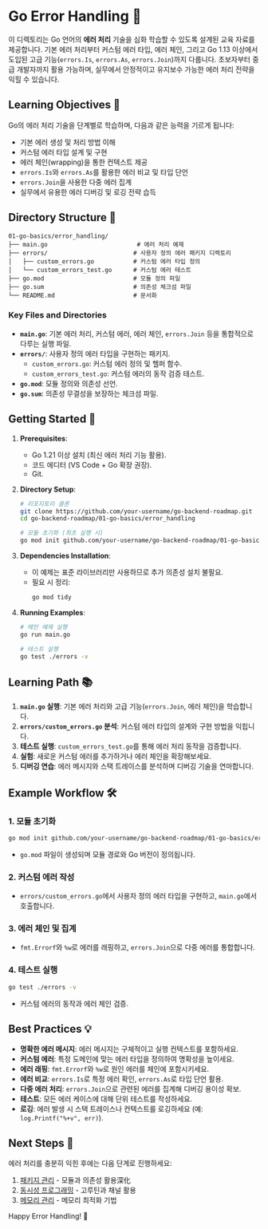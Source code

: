 # Go Error Handling 🚨

이 디렉토리는 Go 언어의 **에러 처리** 기술을 심화 학습할 수 있도록 설계된 교육 자료를 제공합니다. 기본 에러 처리부터 커스텀 에러 타입, 에러 체인, 그리고 Go 1.13 이상에서 도입된 고급 기능(`errors.Is`, `errors.As`, `errors.Join`)까지 다룹니다. 초보자부터 중급 개발자까지 활용 가능하며, 실무에서 안정적이고 유지보수 가능한 에러 처리 전략을 익힐 수 있습니다.

## Learning Objectives 🎯

Go의 에러 처리 기술을 단계별로 학습하며, 다음과 같은 능력을 기르게 됩니다:

- 기본 에러 생성 및 처리 방법 이해
- 커스텀 에러 타입 설계 및 구현
- 에러 체인(wrapping)을 통한 컨텍스트 제공
- `errors.Is`와 `errors.As`를 활용한 에러 비교 및 타입 단언
- `errors.Join`을 사용한 다중 에러 집계
- 실무에서 유용한 에러 디버깅 및 로깅 전략 습득

## Directory Structure 📁

```plaintext
01-go-basics/error_handling/
├── main.go                         # 에러 처리 예제
├── errors/                        # 사용자 정의 에러 패키지 디렉토리
│   ├── custom_errors.go           # 커스텀 에러 타입 정의
│   └── custom_errors_test.go      # 커스텀 에러 테스트
├── go.mod                         # 모듈 정의 파일
├── go.sum                         # 의존성 체크섬 파일
└── README.md                      # 문서화
```

### Key Files and Directories

- **`main.go`**: 기본 에러 처리, 커스텀 에러, 에러 체인, `errors.Join` 등을 통합적으로 다루는 실행 파일.
- **`errors/`**: 사용자 정의 에러 타입을 구현하는 패키지.
  - `custom_errors.go`: 커스텀 에러 정의 및 헬퍼 함수.
  - `custom_errors_test.go`: 커스텀 에러의 동작 검증 테스트.
- **`go.mod`**: 모듈 정의와 의존성 선언.
- **`go.sum`**: 의존성 무결성을 보장하는 체크섬 파일.

## Getting Started 🚀

1. **Prerequisites**:
   - Go 1.21 이상 설치 (최신 에러 처리 기능 활용).
   - 코드 에디터 (VS Code + Go 확장 권장).
   - Git.

2. **Directory Setup**:
   ```bash
   # 리포지토리 클론
   git clone https://github.com/your-username/go-backend-roadmap.git
   cd go-backend-roadmap/01-go-basics/error_handling

   # 모듈 초기화 (최초 실행 시)
   go mod init github.com/your-username/go-backend-roadmap/01-go-basics/error_handling
   ```

3. **Dependencies Installation**:
   - 이 예제는 표준 라이브러리만 사용하므로 추가 의존성 설치 불필요.
   - 필요 시 정리:
     ```bash
     go mod tidy
     ```

4. **Running Examples**:
   ```bash
   # 메인 예제 실행
   go run main.go

   # 테스트 실행
   go test ./errors -v
   ```

## Learning Path 📚

1. **`main.go` 실행**: 기본 에러 처리와 고급 기능(`errors.Join`, 에러 체인)을 학습합니다.
2. **`errors/custom_errors.go` 분석**: 커스텀 에러 타입의 설계와 구현 방법을 익힙니다.
3. **테스트 실행**: `custom_errors_test.go`를 통해 에러 처리 동작을 검증합니다.
4. **실험**: 새로운 커스텀 에러를 추가하거나 에러 체인을 확장해보세요.
5. **디버깅 연습**: 에러 메시지와 스택 트레이스를 분석하며 디버깅 기술을 연마합니다.

## Example Workflow 🛠️

### 1. 모듈 초기화
```bash
go mod init github.com/your-username/go-backend-roadmap/01-go-basics/error_handling
```
- `go.mod` 파일이 생성되며 모듈 경로와 Go 버전이 정의됩니다.

### 2. 커스텀 에러 작성
- `errors/custom_errors.go`에서 사용자 정의 에러 타입을 구현하고, `main.go`에서 호출합니다.

### 3. 에러 체인 및 집계
- `fmt.Errorf`와 `%w`로 에러를 래핑하고, `errors.Join`으로 다중 에러를 통합합니다.

### 4. 테스트 실행
```bash
go test ./errors -v
```
- 커스텀 에러의 동작과 에러 체인 검증.

## Best Practices 💡

- **명확한 에러 메시지**: 에러 메시지는 구체적이고 실행 컨텍스트를 포함하세요.
- **커스텀 에러**: 특정 도메인에 맞는 에러 타입을 정의하여 명확성을 높이세요.
- **에러 래핑**: `fmt.Errorf`와 `%w`로 원인 에러를 체인에 포함시키세요.
- **에러 비교**: `errors.Is`로 특정 에러 확인, `errors.As`로 타입 단언 활용.
- **다중 에러 처리**: `errors.Join`으로 관련된 에러를 집계해 디버깅 용이성 확보.
- **테스트**: 모든 에러 케이스에 대해 단위 테스트를 작성하세요.
- **로깅**: 에러 발생 시 스택 트레이스나 컨텍스트를 로깅하세요 (예: `log.Printf("%+v", err)`).

## Next Steps 🎯

에러 처리를 충분히 익힌 후에는 다음 단계로 진행하세요:

1. [패키지 관리](../packages/README.md) - 모듈과 의존성 활용深化
2. [동시성 프로그래밍](../concurrency/README.md) - 고루틴과 채널 활용
3. [메모리 관리](../memory-management/README.md) - 메모리 최적화 기법

Happy Error Handling! 🚀